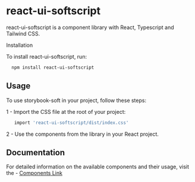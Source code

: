 # react-ui-softscript

react-ui-softscript is a component library with React, Typescript and Tailwind CSS.

Installation

To install react-ui-softscript, run:

```bash
  npm install react-ui-softscript

```

## Usage

To use storybook-soft in your project, follow these steps:

1 - Import the CSS file at the root of your project:

```bash
   import 'react-ui-softscript/dist/index.css'
```

2 - Use the components from the library in your React project.

## Documentation

For detailed information on the available components and their usage, visit the - [Components Link](https://66a27aa440e683266d789380-ishsrnrxne.chromatic.com/)
